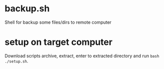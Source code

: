 # backup.sh
Shell for backup some files/dirs to remote computer

# setup on target computer
Download scripts archive, extract, enter to extracted directory and run `bash ./setup.sh`.
